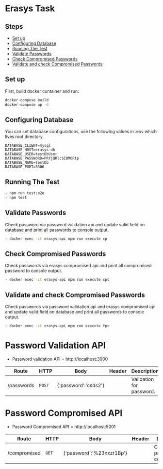 # Erasys Task


Steps
------
- [Set up](#set-up)
- [Configuring Database](#configuring-database)
- [Running The Test](#running-the-test)
- [Validate Passwords](#validate-passwords)
- [Check Compromised Passwords](#check-compromised-passwords)
- [Validate and check Compromised Passwords](#validate-and-check-compromised-passwords)


Set up
------
First, build docker container and run:

```bash
docker-compose build
docker-compose up -d
```

Configuring Database
------
You can set database configurations, use the following values in .env which lives root directory.

```
DATABASE_CLIENT=mysql
DATABASE_HOST=erasys-db
DATABASE_USER=testDbUser
DATABASE_PASSWORD=PRYjQRlcSIBMORtp
DATABASE_NAME=testDb
DATABASE_PORT=3306
```


Running The Test
------

```bash
- npm run test:e2e
- npm test
```

Validate Passwords
------
Check password via password validation api and update valid field on database and print all passwords to console output.
```bash
- docker exec -it erasys-api npm run execute cp
```

Check Compromised Passwords
------
Check passwords via erasys compromised api and print all compromised password to console output.
```bash
- docker exec -it erasys-api npm run execute cpc
```

Validate and check Compromised Passwords
------
Check passwords via password validation api and erasys compromised api and update valid field on database and print all passwords to console output.
```bash
- docker exec -it erasys-api npm run execute fpc
```


# Password Validation API

- Password validation API = http://localhost:3000

| Route | HTTP	 | Body	 |Header	 | Description	 |
| --- | --- | --- | --- | --- |
| /passwords | `POST` | {'password':'csds2'} |  | Validation for password. |


# Password Compromised API

- Password Compromised API = http://localhost:5001

| Route | HTTP	 | Body	 |Header	 | Description	 |
| --- | --- | --- | --- | --- |
| /compromised | `GET` | {'password':'%23nxzr1Bp'} |  | Compromised password control. |